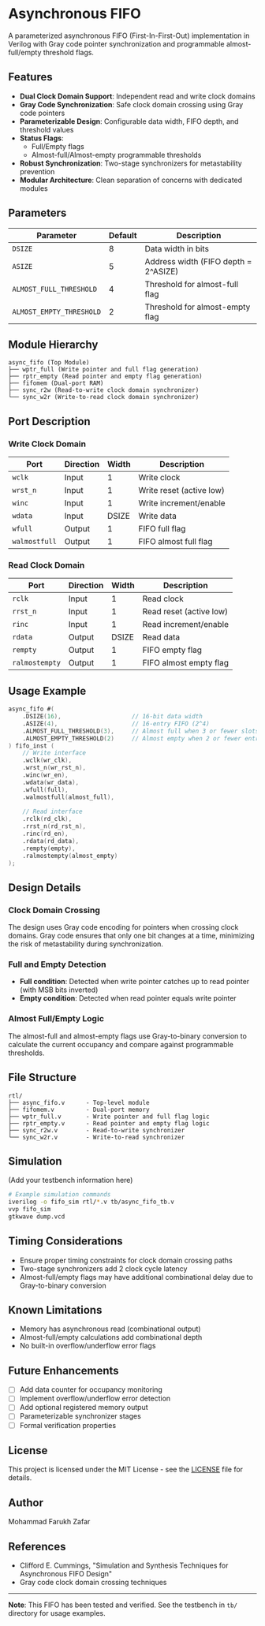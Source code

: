 # Asynchronous FIFO

A parameterized asynchronous FIFO (First-In-First-Out) implementation in Verilog with Gray code pointer synchronization and programmable almost-full/empty threshold flags.

## Features

- **Dual Clock Domain Support**: Independent read and write clock domains
- **Gray Code Synchronization**: Safe clock domain crossing using Gray code pointers
- **Parameterizable Design**: Configurable data width, FIFO depth, and threshold values
- **Status Flags**: 
  - Full/Empty flags
  - Almost-full/Almost-empty programmable thresholds
- **Robust Synchronization**: Two-stage synchronizers for metastability prevention
- **Modular Architecture**: Clean separation of concerns with dedicated modules

## Parameters

| Parameter | Default | Description |
|-----------|---------|-------------|
| `DSIZE` | 8 | Data width in bits |
| `ASIZE` | 5 | Address width (FIFO depth = 2^ASIZE) |
| `ALMOST_FULL_THRESHOLD` | 4 | Threshold for almost-full flag |
| `ALMOST_EMPTY_THRESHOLD` | 2 | Threshold for almost-empty flag |

## Module Hierarchy

```
async_fifo (Top Module)
├── wptr_full (Write pointer and full flag generation)
├── rptr_empty (Read pointer and empty flag generation)
├── fifomem (Dual-port RAM)
├── sync_r2w (Read-to-write clock domain synchronizer)
└── sync_w2r (Write-to-read clock domain synchronizer)
```

## Port Description

### Write Clock Domain
| Port | Direction | Width | Description |
|------|-----------|-------|-------------|
| `wclk` | Input | 1 | Write clock |
| `wrst_n` | Input | 1 | Write reset (active low) |
| `winc` | Input | 1 | Write increment/enable |
| `wdata` | Input | DSIZE | Write data |
| `wfull` | Output | 1 | FIFO full flag |
| `walmostfull` | Output | 1 | FIFO almost full flag |

### Read Clock Domain
| Port | Direction | Width | Description |
|------|-----------|-------|-------------|
| `rclk` | Input | 1 | Read clock |
| `rrst_n` | Input | 1 | Read reset (active low) |
| `rinc` | Input | 1 | Read increment/enable |
| `rdata` | Output | DSIZE | Read data |
| `rempty` | Output | 1 | FIFO empty flag |
| `ralmostempty` | Output | 1 | FIFO almost empty flag |

## Usage Example

```verilog
async_fifo #(
    .DSIZE(16),                    // 16-bit data width
    .ASIZE(4),                     // 16-entry FIFO (2^4)
    .ALMOST_FULL_THRESHOLD(3),     // Almost full when 3 or fewer slots available
    .ALMOST_EMPTY_THRESHOLD(2)     // Almost empty when 2 or fewer entries present
) fifo_inst (
    // Write interface
    .wclk(wr_clk),
    .wrst_n(wr_rst_n),
    .winc(wr_en),
    .wdata(wr_data),
    .wfull(full),
    .walmostfull(almost_full),
    
    // Read interface
    .rclk(rd_clk),
    .rrst_n(rd_rst_n),
    .rinc(rd_en),
    .rdata(rd_data),
    .rempty(empty),
    .ralmostempty(almost_empty)
);
```

## Design Details

### Clock Domain Crossing
The design uses Gray code encoding for pointers when crossing clock domains. Gray code ensures that only one bit changes at a time, minimizing the risk of metastability during synchronization.

### Full and Empty Detection
- **Full condition**: Detected when write pointer catches up to read pointer (with MSB bits inverted)
- **Empty condition**: Detected when read pointer equals write pointer

### Almost Full/Empty Logic
The almost-full and almost-empty flags use Gray-to-binary conversion to calculate the current occupancy and compare against programmable thresholds.

## File Structure

```
rtl/
├── async_fifo.v      - Top-level module
├── fifomem.v         - Dual-port memory
├── wptr_full.v       - Write pointer and full flag logic
├── rptr_empty.v      - Read pointer and empty flag logic
├── sync_r2w.v        - Read-to-write synchronizer
└── sync_w2r.v        - Write-to-read synchronizer
```

## Simulation

(Add your testbench information here)

```bash
# Example simulation commands
iverilog -o fifo_sim rtl/*.v tb/async_fifo_tb.v
vvp fifo_sim
gtkwave dump.vcd
```

## Timing Considerations

- Ensure proper timing constraints for clock domain crossing paths
- Two-stage synchronizers add 2 clock cycle latency
- Almost-full/empty flags may have additional combinational delay due to Gray-to-binary conversion

## Known Limitations

- Memory has asynchronous read (combinational output)
- Almost-full/empty calculations add combinational depth
- No built-in overflow/underflow error flags

## Future Enhancements

- [ ] Add data counter for occupancy monitoring
- [ ] Implement overflow/underflow error detection
- [ ] Add optional registered memory output
- [ ] Parameterizable synchronizer stages
- [ ] Formal verification properties

## License

This project is licensed under the MIT License - see the [LICENSE](LICENSE) file for details.

## Author

Mohammad Farukh Zafar

## References

- Clifford E. Cummings, "Simulation and Synthesis Techniques for Asynchronous FIFO Design"
- Gray code clock domain crossing techniques

---

**Note**: This FIFO has been tested and verified. See the testbench in `tb/` directory for usage examples.
